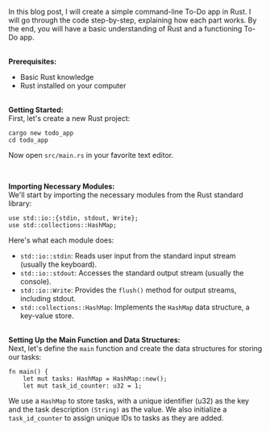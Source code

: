<p>In this blog post, I will create a simple command-line To-Do app in Rust. I will go through the code step-by-step, explaining how each part works. By the end, you will have a basic understanding of Rust and a functioning To-Do app.&nbsp;</p><p><br /><b>Prerequisites:</b><br /></p><ul style="text-align: left;"><li>Basic Rust knowledge</li><li>Rust installed on your computer</li></ul><div><br /><b>Getting Started:</b></div><div>First, let's create a new Rust project:</div><pre><code>cargo new todo_app 
cd todo_app</code></pre>
<p>Now open <code>src/main.rs</code> in your favorite text editor.</p><p></p><br/>
<p><b>Importing Necessary Modules:</b><br />We'll start by importing the necessary modules from the Rust standard library:</p><pre><code>use std::io::{stdin, stdout, Write};
use std::collections::HashMap;</code></pre>
<p>Here's what each module does:</p><p></p><ul style="text-align: left;"><li><code>std::io::stdin</code>: Reads user input from the standard input stream (usually the keyboard).</li><li><code>std::io::stdout</code>: Accesses the standard output stream (usually the console).</li><li><code>std::io::Write</code>: Provides the <code>flush()</code> method for output streams, including stdout.</li><li><code>std::collections::HashMap</code>: Implements the <code>HashMap</code> data structure, a key-value store.</li></ul><p></p>
<div><br /><b>Setting Up the Main Function and Data Structures:</b></div><div>Next, let's define the <code>main</code> function and create the data structures for storing our tasks:</div><div></div><div></div>
<pre><code>fn main() {
    let mut tasks: HashMap<u32 string=""> = HashMap::new();
    let mut task_id_counter: u32 = 1;
</u32></code></pre>
<div>We use a <code>HashMap</code> to store tasks, with a unique identifier (u32) as the key and the task description <code>(String)</code> as the value. We also initialize a <code>task_id_counter</code> to assign unique IDs to tasks as they are added.</div><p></p>